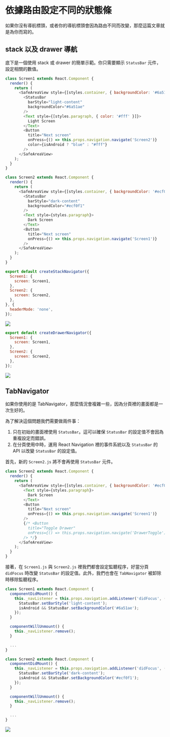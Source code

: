 # 依據路由設定不同的狀態條

如果你沒有導航標頭，或者你的導航標頭會因為路由不同而改變，那麼這篇文章就是為你而寫的。

## stack 以及 drawer 導航

底下是一個使用 stack 或 drawer 的簡單示範。你只需要顯示 `StatusBar` 元件，設定相關的數值。

```javascript
class Screen1 extends React.Component {
  render() {
    return (
      <SafeAreaView style={[styles.container, { backgroundColor: '#6a51ae' }]}>
        <StatusBar
          barStyle="light-content"
          backgroundColor="#6a51ae"
        />
        <Text style={[styles.paragraph, { color: '#fff' }]}>
          Light Screen
        </Text>
        <Button
          title="Next screen"
          onPress={() => this.props.navigation.navigate('Screen2')}
          color={isAndroid ? "blue" : "#fff"}
        />
      </SafeAreaView>
    );
  }
}

class Screen2 extends React.Component {
  render() {
    return (
      <SafeAreaView style={[styles.container, { backgroundColor: '#ecf0f1' }]}>
        <StatusBar
          barStyle="dark-content"
          backgroundColor="#ecf0f1"
        />
        <Text style={styles.paragraph}>
          Dark Screen
        </Text>
        <Button
          title="Next screen"
          onPress={() => this.props.navigation.navigate('Screen1')}
        />
      </SafeAreaView>
    );
  }
}
```

```javascript
export default createStackNavigator({
  Screen1: {
    screen: Screen1,
  },
  Screen2: {
    screen: Screen2,
  },
}, {
  headerMode: 'none',
});
```

![](https://reactnavigation.org/docs/assets/statusbar/statusbar-stack-demo.gif)

```javascript
export default createDrawerNavigator({
  Screen1: {
    screen: Screen1,
  },
  Screen2: {
    screen: Screen2,
  },
});
```

![](https://reactnavigation.org/docs/assets/statusbar/statusbar-drawer-demo.gif)

## TabNavigator

如果你使用的是 TabNavigator，那麼情況會複雜一些，因為分頁裡的畫面都是一次生好的。

為了解決這個問題我們需要做兩件事：

1. 只在初始的畫面裡使用 `StatusBar`。這可以確保 `StatusBar` 的設定值不會因為重複設定而錯誤。
2. 在分頁使用中時，運用 React Navigation 裡的事件系統以及 `StatusBar` 的 API 以改變 `StatusBar` 的設定值。

首先，新的 `Screen2.js` 將不會再使用 `StatusBar` 元件。

```javascript
class Screen2 extends React.Component {
  render() {
    return (
      <SafeAreaView style={[styles.container, { backgroundColor: '#ecf0f1' }]}>
        <Text style={styles.paragraph}>
          Dark Screen
        </Text>
        <Button
          title="Next screen"
          onPress={() => this.props.navigation.navigate('Screen1')}
        />
        {/* <Button
          title="Toggle Drawer"
          onPress={() => this.props.navigation.navigate('DrawerToggle')}
        /> */}
      </SafeAreaView>
    );
  }
}
```

接著，在 `Screen1.js` 與 `Screen2.js` 裡我們都會設定監聽程序，好當分頁 `didFocus` 時改變 `StatusBar` 的設定值。此外，我們也會在 `TabNavigator` 被卸除時移除監聽程序。

```javascript
class Screen1 extends React.Component {
  componentDidMount() {
    this._navListener = this.props.navigation.addListener('didFocus', () => {
      StatusBar.setBarStyle('light-content');
      isAndroid && StatusBar.setBackgroundColor('#6a51ae');
    });
  }

  componentWillUnmount() {
    this._navListener.remove();
  }

  ...
}

class Screen2 extends React.Component {
  componentDidMount() {
    this._navListener = this.props.navigation.addListener('didFocus', () => {
      StatusBar.setBarStyle('dark-content');
      isAndroid && StatusBar.setBackgroundColor('#ecf0f1');
    });
  }

  componentWillUnmount() {
    this._navListener.remove();
  }

  ...
}
```

![](https://reactnavigation.org/docs/assets/statusbar/statusbar-tab-demo.gif)